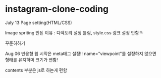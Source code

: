 # instagram-clone-coding
July 13
Page setting(HTML/CSS)

Image spriting 안된 이유 : 디렉토리 설정 틀림, style.css 링크 설정 안함ㅋ

꾸준히하기

Aug 06
반응형 웹 시작은 meta태그 설정!!
name="viewpoint"를 설정하지 않으면 형태를 유지하며 크기가 변함!

contents 부분은 js로 하는게 편함

